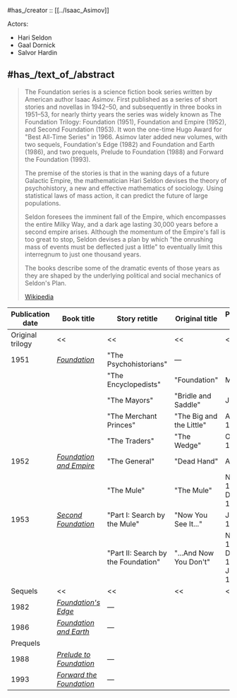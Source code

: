 
#has_/creator :: [[../Isaac_Asimov]] 

Actors: 
- Hari Seldon 
- Gaal Dornick 
- Salvor Hardin 


## #has_/text_of_/abstract 

> The Foundation series is a science fiction book series written by American author Isaac Asimov. 
> First published as a series of short stories and novellas in 1942–50, and subsequently in three books in 1951–53, 
> for nearly thirty years the series was widely known as The Foundation Trilogy: 
> Foundation (1951), Foundation and Empire (1952), and Second Foundation (1953). 
> It won the one-time Hugo Award for "Best All-Time Series" in 1966. 
> Asimov later added new volumes, with two sequels, Foundation's Edge (1982) and Foundation and Earth (1986), 
> and two prequels, Prelude to Foundation (1988) and Forward the Foundation (1993).
>
> The premise of the stories is that in the waning days of a future Galactic Empire, 
> the mathematician Hari Seldon devises the theory of psychohistory, a new and effective mathematics of sociology. 
> Using statistical laws of mass action, it can predict the future of large populations. 
> 
> Seldon foresees the imminent fall of the Empire, which encompasses the entire Milky Way, 
> and a dark age lasting 30,000 years before a second empire arises. 
> Although the momentum of the Empire's fall is too great to stop, 
> Seldon devises a plan by which "the onrushing mass of events must be deflected just a little" 
> to eventually limit this interregnum to just one thousand years. 
> 
> The books describe some of the dramatic events of those years 
> as they are shaped by the underlying political and social mechanics of Seldon's Plan.
>
> [Wikipedia](https://en.wikipedia.org/wiki/Foundation%20(book%20series)) 


| Publication date | Book title                                                                                                | Story retitle                       | Original title           | Publication date                                   |
| ---------------- | --------------------------------------------------------------------------------------------------------- | ----------------------------------- | ------------------------ | -------------------------------------------------- |
| Original trilogy | <<                                                                                                        | <<                                  | <<                       | <<                                                 |
| 1951             | _[Foundation](https://en.wikipedia.org/wiki/Foundation_\(Asimov_novel\) "Foundation (Asimov novel)")_     | "The Psychohistorians"              | —                        |                                                    |
|                  |                                                                                                           | "The Encyclopedists"                | "Foundation"             | May 1942                                           |
|                  |                                                                                                           | "The Mayors"                        | "Bridle and Saddle"      | June 1942                                          |
|                  |                                                                                                           | "The Merchant Princes"              | "The Big and the Little" | August 1944                                        |
|                  |                                                                                                           | "The Traders"                       | "The Wedge"              | October 1944                                       |
| 1952             | _[Foundation and Empire](https://en.wikipedia.org/wiki/Foundation_and_Empire "Foundation and Empire")_    | "The General"                       | "Dead Hand"              | April 1945                                         |
|                  |                                                                                                           | "The Mule"                          | "The Mule"               | November 1945  <br>December 1945                   |
| 1953             | _[Second Foundation](https://en.wikipedia.org/wiki/Second_Foundation "Second Foundation")_                | "Part I: Search by the Mule"        | "Now You See It..."      | January 1948                                       |
|                  |                                                                                                           | "Part II: Search by the Foundation" | "...And Now You Don't"   | November 1949  <br>December 1949  <br>January 1950 |
| Sequels          | <<                                                                                                        | <<                                  | <<                       | <<                                                 |
| 1982             | _[Foundation's Edge](https://en.wikipedia.org/wiki/Foundation%27s_Edge "Foundation's Edge")_              | —                                   |                          |                                                    |
| 1986             | _[Foundation and Earth](https://en.wikipedia.org/wiki/Foundation_and_Earth "Foundation and Earth")_       | —                                   |                          |                                                    |
| Prequels         |                                                                                                           |                                     |                          |                                                    |
| 1988             | _[Prelude to Foundation](https://en.wikipedia.org/wiki/Prelude_to_Foundation "Prelude to Foundation")_    | —                                   |                          |                                                    |
| 1993             | _[Forward the Foundation](https://en.wikipedia.org/wiki/Forward_the_Foundation "Forward the Foundation")_ | —                                   |                          |                                                    |



